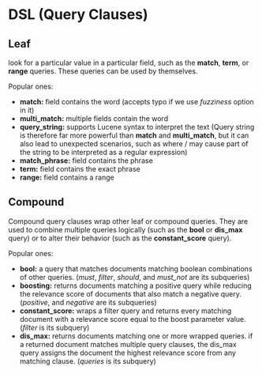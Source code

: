 # DSL (Query Clauses)

## Leaf

look for a particular value in a particular field, such as the **match**, **term**, or **range** queries. These queries can be used by themselves.

Popular ones:

- **match:** field contains the word (accepts typo if we use *fuzziness* option in it)
- **multi_match:** multiple fields contain the word
- **query_string:** supports Lucene syntax to interpret the text (Query string is therefore far more powerful than **match** and **multi_match**, but it can also lead to unexpected scenarios, such as where / may cause part of the string to be interpreted as a regular expression)
- **match_phrase:** field contains the phrase
- **term:** field contains the exact phrase
- **range:** field contains a range

## Compound

Compound query clauses wrap other leaf or compound queries. They are used to combine multiple queries logically (such as the **bool** or **dis_max** query) or to alter their behavior (such as the **constant_score** query).

Popular ones:

- **bool:** a query that matches documents matching boolean combinations of other queries. (*must*, *filter*, *should*, and *must_not* are its subqueries)
- **boosting:** returns documents matching a positive query while reducing the relevance score of documents that also match a negative query. (*positive*, and *negative* are its subqueries)
- **constant_score:** wraps a filter query and returns every matching document with a relevance score equal to the boost parameter value. (*filter* is its subquery)
- **dis_max:** returns documents matching one or more wrapped queries. if a returned document matches multiple query clauses, the dis_max query assigns the document the highest relevance score from any matching clause. (*queries* is its subquery)
